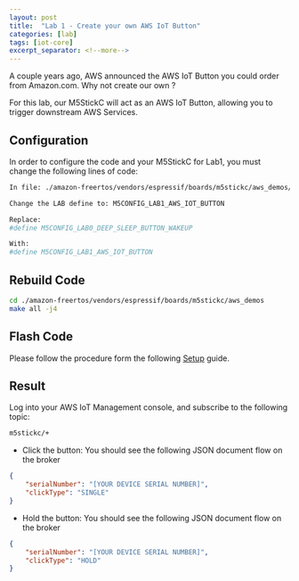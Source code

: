```yaml
---
layout: post
title:  "Lab 1 - Create your own AWS IoT Button"
categories: [lab]
tags: [iot-core]
excerpt_separator: <!--more-->
---
```


A couple years ago, AWS announced the AWS IoT Button you could order from Amazon.com. Why not create our own ?

For this lab, our M5StickC will act as an AWS IoT Button, allowing you to trigger downstream AWS Services.

<!--more-->

## Configuration
In order to configure the code and your M5StickC for Lab1, you must change the following lines of code:

```bash
In file: ./amazon-freertos/vendors/espressif/boards/m5stickc/aws_demos/application_code/m5stickc_lab_config.h

Change the LAB define to: M5CONFIG_LAB1_AWS_IOT_BUTTON

Replace:
#define M5CONFIG_LAB0_DEEP_SLEEP_BUTTON_WAKEUP

With:
#define M5CONFIG_LAB1_AWS_IOT_BUTTON
```

## Rebuild Code
```bash
cd ./amazon-freertos/vendors/espressif/boards/m5stickc/aws_demos
make all -j4
```

## Flash Code
Please follow the procedure form the following [Setup](./flashing.html) guide.

## Result
Log into your AWS IoT Management console, and subscribe to the following topic:

```bash
m5stickc/+
```

* Click the button: You should see the following JSON document flow on the broker

```json
{
	"serialNumber": "[YOUR DEVICE SERIAL NUMBER]",
	"clickType": "SINGLE"
}
```

* Hold the button: You should see the following JSON document flow on the broker

```json
{
	"serialNumber": "[YOUR DEVICE SERIAL NUMBER]",
	"clickType": "HOLD"
}
```
